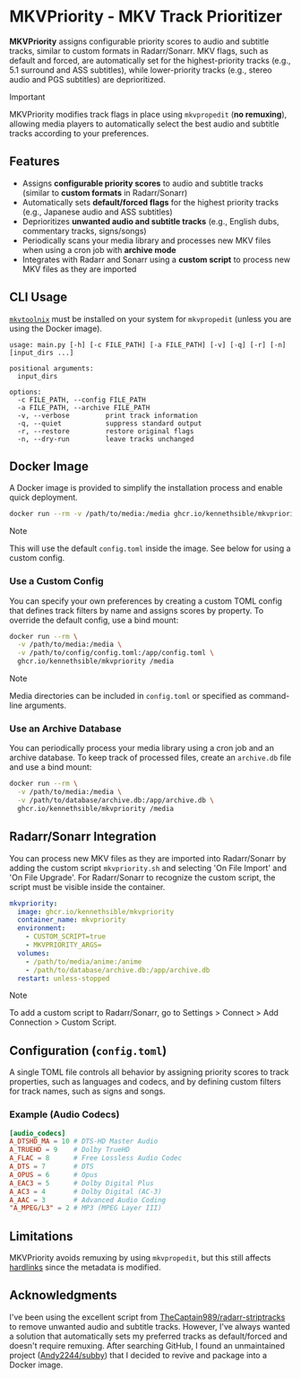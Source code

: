 # MKVPriority - MKV Track Prioritizer

**MKVPriority** assigns configurable priority scores to audio and subtitle tracks, similar to custom formats in Radarr/Sonarr. MKV flags, such as default and forced, are automatically set for the highest-priority tracks (e.g., 5.1 surround and ASS subtitles), while lower-priority tracks (e.g., stereo audio and PGS subtitles) are deprioritized.

> [!IMPORTANT]
> MKVPriority modifies track flags in place using `mkvpropedit` (**no remuxing**), allowing media players to automatically select the best audio and subtitle tracks according to your preferences.

## Features

- Assigns **configurable priority scores** to audio and subtitle tracks (similar to **custom formats** in Radarr/Sonarr)
- Automatically sets **default/forced flags** for the highest priority tracks (e.g., Japanese audio and ASS subtitles)
- Deprioritizes **unwanted audio and subtitle tracks** (e.g., English dubs, commentary tracks, signs/songs)
- Periodically scans your media library and processes new MKV files when using a cron job with **archive mode**
- Integrates with Radarr and Sonarr using a **custom script** to process new MKV files as they are imported

## CLI Usage

[`mkvtoolnix`](https://mkvtoolnix.download/) must be installed on your system for `mkvpropedit` (unless you are using the Docker image).

```text
usage: main.py [-h] [-c FILE_PATH] [-a FILE_PATH] [-v] [-q] [-r] [-n] [input_dirs ...]

positional arguments:
  input_dirs

options:
  -c FILE_PATH, --config FILE_PATH
  -a FILE_PATH, --archive FILE_PATH
  -v, --verbose         print track information
  -q, --quiet           suppress standard output
  -r, --restore         restore original flags
  -n, --dry-run         leave tracks unchanged
```

## Docker Image

A Docker image is provided to simplify the installation process and enable quick deployment.

```bash
docker run --rm -v /path/to/media:/media ghcr.io/kennethsible/mkvpriority /media
```

> [!NOTE]
> This will use the default `config.toml` inside the image. See below for using a custom config.

### Use a Custom Config

You can specify your own preferences by creating a custom TOML config that defines track filters by name and assigns scores by property. To override the default config, use a bind mount:

```bash
docker run --rm \
  -v /path/to/media:/media \
  -v /path/to/config/config.toml:/app/config.toml \
  ghcr.io/kennethsible/mkvpriority /media
```

> [!NOTE]
> Media directories can be included in `config.toml` or specified as command-line arguments.

### Use an Archive Database

You can periodically process your media library using a cron job and an archive database. To keep track of processed files, create an `archive.db` file and use a bind mount:

```bash
docker run --rm \
  -v /path/to/media:/media \
  -v /path/to/database/archive.db:/app/archive.db \
  ghcr.io/kennethsible/mkvpriority /media
```

## Radarr/Sonarr Integration

You can process new MKV files as they are imported into Radarr/Sonarr by adding the custom script `mkvpriority.sh` and selecting 'On File Import' and 'On File Upgrade'. For Radarr/Sonarr to recognize the custom script, the script must be visible inside the container.

```yaml
mkvpriority:
  image: ghcr.io/kennethsible/mkvpriority
  container_name: mkvpriority
  environment:
    - CUSTOM_SCRIPT=true
    - MKVPRIORITY_ARGS=
  volumes:
    - /path/to/media/anime:/anime
    - /path/to/database/archive.db:/app/archive.db
  restart: unless-stopped
```

> [!NOTE]
> To add a custom script to Radarr/Sonarr, go to Settings > Connect > Add Connection > Custom Script.

## Configuration (`config.toml`)

A single TOML file controls all behavior by assigning priority scores to track properties, such as languages and codecs, and by defining custom filters for track names, such as signs and songs.

### Example (Audio Codecs)

```toml
[audio_codecs]
A_DTSHD_MA = 10 # DTS-HD Master Audio
A_TRUEHD = 9    # Dolby TrueHD
A_FLAC = 8      # Free Lossless Audio Codec
A_DTS = 7       # DTS
A_OPUS = 6      # Opus
A_EAC3 = 5      # Dolby Digital Plus
A_AC3 = 4       # Dolby Digital (AC-3)
A_AAC = 3       # Advanced Audio Coding
"A_MPEG/L3" = 2 # MP3 (MPEG Layer III)
```

## Limitations

MKVPriority avoids remuxing by using `mkvpropedit`, but this still affects [hardlinks](https://trash-guides.info/File-and-Folder-Structure/Hardlinks-and-Instant-Moves/) since the metadata is modified.

## Acknowledgments

I've been using the excellent script from [TheCaptain989/radarr-striptracks](https://github.com/TheCaptain989/radarr-striptracks) to remove unwanted audio and subtitle tracks. However, I've always wanted a solution that automatically sets my preferred tracks as default/forced and doesn't require remuxing. After searching GitHub, I found an unmaintained project ([Andy2244/subby](https://github.com/Andy2244/subby)) that I decided to revive and package into a Docker image.
